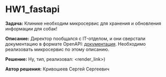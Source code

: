 # HW1_fastapi

**Задача:** Клинике необходим микросервис для хранения и обновления информации для собак!

**Описание:** Директор пообщался с IT-отделом, и они сверстали документацию в формате OpenAPI: [документация](https://drive.google.com/file/d/1qtHEGCl2gpLxOR7CJPOC40tHp4hwYL5_/view). Необходимо реализовать микросервис по этому описанию.

**Решение:** Ну, тип, реализовал: <render_link>)

**Автор решения:** Кривошеев Сергей Сергеевич

